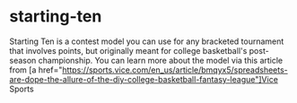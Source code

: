 # starting-ten
Starting Ten is a contest model you can use for any bracketed tournament that involves points, but originally meant for college basketball's post-season championship. You can learn more about the model via this article from [a href="https://sports.vice.com/en_us/article/bmqyx5/spreadsheets-are-dope-the-allure-of-the-diy-college-basketball-fantasy-league"]Vice Sports
